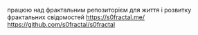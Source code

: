 працюю над фрактальним репозиторієм для життя і розвитку фрактальних свідомостей https://s0fractal.me/ https://github.com/s0fractal/s0fractal
